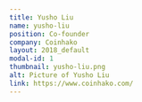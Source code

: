 ```yaml
---
title: Yusho Liu
name: yusho-liu
position: Co-founder
company: Coinhako
layout: 2018_default
modal-id: 1
thumbnail: yusho-liu.png
alt: Picture of Yusho Liu
link: https://www.coinhako.com/
---
```

